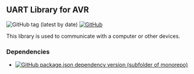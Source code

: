 ## UART Library for AVR
![GitHub tag (latest by date)](https://img.shields.io/github/v/tag/baskiton/uart-avr?label=version)
[![GitHub](https://img.shields.io/github/license/baskiton/uart-avr)](https://github.com/baskiton/uart-avr/blob/master/LICENSE)

This library is used to communicate with a computer or other devices.
### Dependencies
* [![GitHub package.json dependency version (subfolder of monorepo)](https://img.shields.io/github/package-json/dependency-version/baskiton/uart-avr/defines-avr?filename=library.json)][def_r]

[def_r]: https://github.com/baskiton/defines-avr

